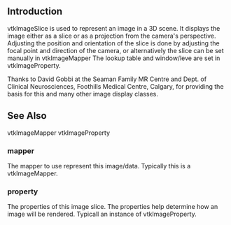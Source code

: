 ## Introduction

vtkImageSlice is used to represent an image in a 3D scene.  It displays
the image either as a slice or as a projection from the camera's
perspective. Adjusting the position and orientation of the slice
is done by adjusting the focal point and direction of the camera,
or alternatively the slice can be set manually in vtkImageMapper
The lookup table and window/leve are set in vtkImageProperty.

Thanks to David Gobbi at the Seaman Family MR Centre and Dept. of Clinical
Neurosciences, Foothills Medical Centre, Calgary, for providing 
the basis for this and many other image display classes.

## See Also 

vtkImageMapper vtkImageProperty

### mapper

The mapper to use represent this image/data. Typically this is a
vtkImageMapper.

### property

The properties of this image slice. The properties help determine how
an image will be rendered. Typicall an instance of vtkImageProperty.
